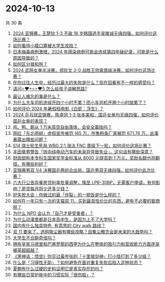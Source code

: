 # 2024-10-13

共 30 条

<!-- BEGIN ZHIHUVIDEO -->
<!-- 最后更新时间 Sun Oct 13 2024 00:12:24 GMT+0800 (China Standard Time) -->
1. [2024 亚锦赛，王楚钦 1-3 不敌 18 岁韩国选手吴晙诚无缘四强，如何评价这场比赛？](https://www.zhihu.com/question/838590732)
1. [如何看待小猿口算被大学生攻陷？](https://www.zhihu.com/question/813258253)
1. [日本梅毒病例激增，2024 年感染病例可能会连续第四年破纪录，可能是什么原因导致的？](https://www.zhihu.com/question/827839467)
1. [如何区分狼和狗？](https://www.zhihu.com/question/20144489)
1. [2024 武网女单半决赛，郑钦文 2-0 战胜王欣瑜晋级决赛，如何评价这场比赛？](https://www.zhihu.com/question/837291328)
1. [在你过往人生中，经历过最大的失败是什么？现在回看有不一样的感受吗？](https://www.zhihu.com/question/808042503)
1. [请问⭐❤+⭐=❤5 怎么给孩子讲解思路?](https://www.zhihu.com/question/736492086)
1. [最让人难忘的事是什么？](https://www.zhihu.com/question/588957186)
1. [为什么大车司机连续开四个小时不累？而小车司机开两个小时就累了？](https://www.zhihu.com/question/663522207)
1. [如何评价 2024 年暑假档电影《白蛇：浮生》？](https://www.zhihu.com/question/663026964)
1. [2024 乒乓球亚锦赛，陈幸同 1-3 张本美和，国乒女单均无缘四强，如何评价国乒女单的表现？](https://www.zhihu.com/question/836558678)
1. [鸡、鸭、鹅从 1 万米高空自由落体，会安全着陆吗？](https://www.zhihu.com/question/593784402)
1. [网红「东北雨姐」虚假宣传被罚 165 万，所售粉条厂家被罚 671.76 万，此事暴露出哪些问题？](https://www.zhihu.com/question/829310701)
1. [S14 瑞士轮生死局 WBG 2:1 淘汰 FNC 晋级下一轮，如何评价这场比赛？](https://www.zhihu.com/question/836918776)
1. [丰田章男警告「转向纯电动汽车的未来将导致失业」，这句话有哪些深意？](https://www.zhihu.com/question/816668292)
1. [财政部称本专科生国家奖学金标准从 8000 元提高到 1 万元，奖励名额也将翻倍，有哪些利好？](https://www.zhihu.com/question/827633147)
1. [亚锦赛男双 1/4 决赛国乒两组合出局，国乒男双无缘四强，如何评价此次比赛？](https://www.zhihu.com/question/832084388)
1. [六大行公告存量房贷利率批量调整，降至 LPR-30BP，无需客户申请，有何影响？房贷每月将少还多少钱？](https://www.zhihu.com/question/826155386)
1. [好失败大会｜你做过的最「炸裂」的一顿饭是什么样的？](https://www.zhihu.com/question/808201744)
1. [如何在一年只有一次的天猫双 11，买到最具性价比的东西，避免不必要的智商税？](https://www.zhihu.com/question/826724035)
1. [为什么 NPD 会认为「自己才是受害者」？](https://www.zhihu.com/question/667754980)
1. [为什么动漫里都是日本高中生，是因为上不了大学吗？](https://www.zhihu.com/question/816558188)
1. [国内有什么独具特色, 有意思的 City walk 路线？](https://www.zhihu.com/question/54655566)
1. [双 11 要来了，选购吸尘器有哪些攻略？自集尘概念会是未来的大趋势吗？](https://www.zhihu.com/question/828265732)
1. [大学生不合群奇怪吗？](https://www.zhihu.com/question/818748479)
1. [拥有皇家马德里和巴塞罗那的西甲为什么在整体的吸引力和营收能力方面逐渐被英超超越？](https://www.zhihu.com/question/654347981)
1. [《黑神话：悟空》你见过最夸张的「十里坡剑神」打小怪打到了多少级？](https://www.zhihu.com/question/664999061)
1. [什么是「习得性无助」？如何避免在面对重复失败后陷入这种状态？](https://www.zhihu.com/question/790905724)
1. [夏朝有什么过硬的史料证明它是真实存在的吗？](https://www.zhihu.com/question/31077636)
1. [有哪些日常护肤中的习惯实际「很伤脸」？](https://www.zhihu.com/question/665003066)
<!-- END ZHIHUVIDEO -->
